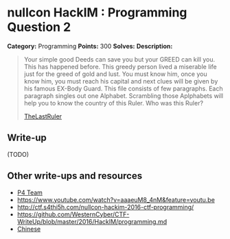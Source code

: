 # nullcon HackIM : Programming Question 2

**Category:** Programming
**Points:** 300
**Solves:**
**Description:**

> Your simple good Deeds can save you but your GREED can kill you. This has happened before. This greedy person lived a miserable life just for the greed of gold and lust. You must know him, once you know him, you must reach his capital and next clues will be given by his famous EX-Body Guard. This file consists of few paragraphs. Each paragraph singles out one Alphabet. Scrambling those Aplphabets will help you to know the country of this Ruler. Who was this Ruler?
>
>
> [TheLastRuler](./TheLastRuler.txt)


## Write-up

(TODO)

## Other write-ups and resources

* [P4 Team](https://github.com/p4-team/ctf/tree/master/2016-01-29-nullcon/recon_2#eng-version)
* <https://www.youtube.com/watch?v=aaaeuM8_4nM&feature=youtu.be>
* <http://ctf.s4thi5h.com/nullcon-hackim-2016-ctf-programming/>
* <https://github.com/WesternCyber/CTF-WriteUp/blob/master/2016/HackIM/programming.md>
* [Chinese](http://www.cnblogs.com/Christmas/p/5176413.html)
